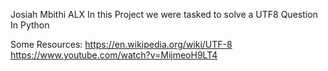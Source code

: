 Josiah Mbithi ALX
In this Project we were tasked to solve a UTF8 Question In  Python

Some Resources: 
https://en.wikipedia.org/wiki/UTF-8
https://www.youtube.com/watch?v=MijmeoH9LT4
